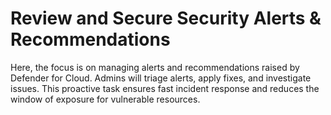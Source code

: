 # Review and Secure Security Alerts & Recommendations

Here, the focus is on managing alerts and recommendations raised by Defender for Cloud. Admins will triage alerts, apply fixes, and investigate issues. This proactive task ensures fast incident response and reduces the window of exposure for vulnerable resources.
